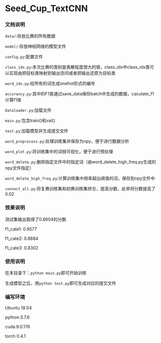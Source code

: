 # Seed_Cup_TextCNN
### 文档说明
`data/`:存放比赛的所有数据

`model/`:存放神经网络的模型文件

`config.py`:配置文件

`class_idx.py`:本次比赛的类别是离散程度很大的值，class_idx中class_idx类可以实现由把目标类映射到输出空间或者把输出还原为目标类

`word_idx.py`:给所有的词生成onehot形式的编号

`accurancy.py`:其中的F1类通过save_data保存batch中生成的数据，caculate_f1计算f1值

`Dataloader.py`:加载文件

`main.py`:包含train()和val()

`test.py`:加载模型并生成提交文件

`word_preprocess.py`:处理训练集并保存为npy，便于进行数据分析

`word_plot.py`:将训练集中的词频可视化，便于进行预处理

`word_delete.py`:删除指定文件中的指定词（由word_delete_high_freq.py生成的npy文件指定）

`word_delete_high_freq.py`:计算训练集中频率超出阈值的词，保存到npy文件中

`connect_all.py`:将复赛训练集和初赛训练集拼合，提高分数，此举将分数提高了0.02

### 效果说明
测试集输出取得了0.8604的分数

f1_cate1: 0.9577

f1_cate2: 0.8884

f1_cate3: 0.8302
### 使用说明
在本目录下：`python main.py`即可开始训练

生成模型之后，用`python test.py`即可生成对应的提交文件
### 编写环境
Ubuntu 18.04

python:3.7.6

cuda:9.0.176

torch 0.4.1
